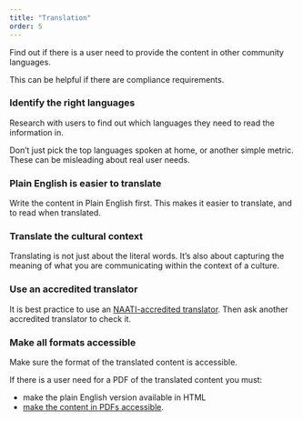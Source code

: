 ```yaml
---
title: "Translation"
order: 5
---
```


Find out if there is a user need to provide the content in other community languages.

This can be helpful if there are compliance requirements.

### Identify the right languages

Research with users to find out which languages they need to read the information in.

Don’t just pick the top languages spoken at home, or another simple metric. These can be misleading about real user needs.

### Plain English is easier to translate

Write the content in Plain English first. This makes it easier to translate, and to read when translated.

### Translate the cultural context

Translating is not just about the literal words. It’s also about capturing the meaning of what you are communicating within the context of a culture.

### Use an accredited translator

It is best practice to use an <a href="https://www.naati.com.au/" rel="external">NAATI-accredited translator</a>. Then ask  another accredited translator to check it.

### Make all formats accessible

Make sure the format of the translated content is accessible.

If there is a user need for a PDF of the translated content you must:
- make the plain English version available in HTML
- [make the content in PDFs accessible](/accessibility-inclusivity/#pdf-accessibility).
